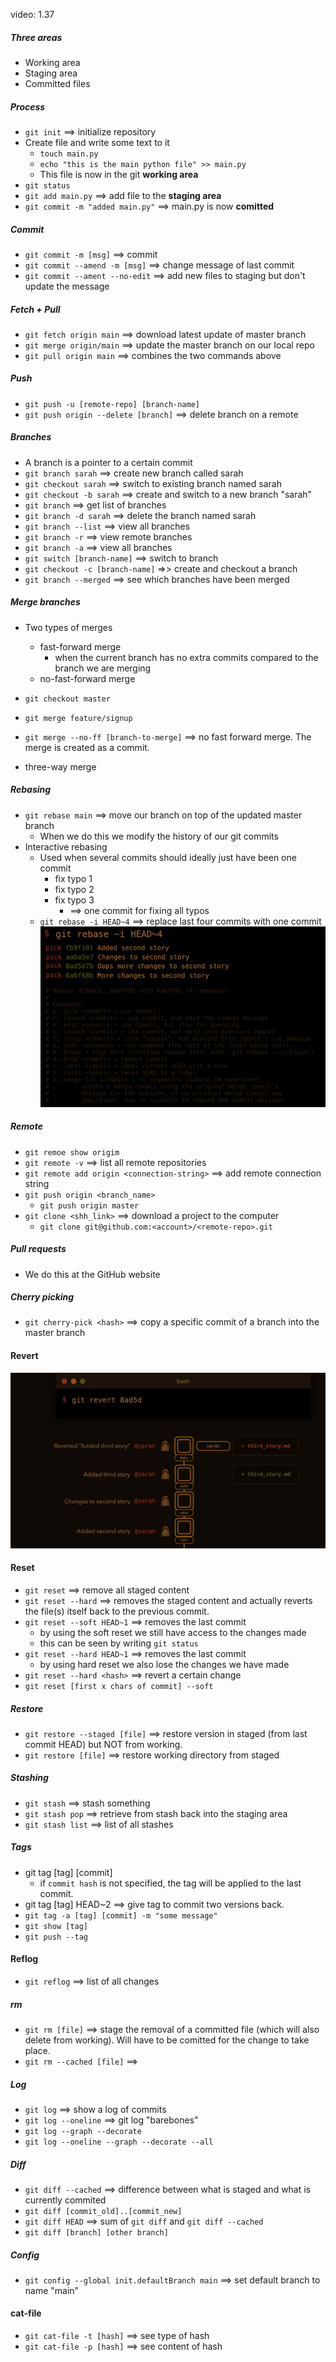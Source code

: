 video: 1.37

##### Three areas
- Working area
- Staging area
- Committed files

##### Process
- `git init` ==> initialize repository
- Create file and write some text to it
  - `touch main.py`
  - `echo "this is the main python file" >> main.py`
  - This file is now in the git **working area**
- `git status`
- `git add main.py` ==> add file to the **staging area**
- `git commit -m "added main.py"` ==> main.py is now **comitted**


##### Commit
- `git commit -m [msg]` ==> commit
- `git commit --amend -m [msg]` ==> change message of last commit
- `git commit --ament --no-edit` ==> add new files to staging but don't update the message


##### Fetch + Pull
- `git fetch origin main` ==> download latest update of master branch
- `git merge origin/main` ==> update the master branch on our local repo
- `git pull origin main` ==> combines the two commands above

##### Push
- `git push -u [remote-repo] [branch-name]`
- `git push origin --delete [branch]` ==> delete branch on a remote

##### Branches
- A branch is a pointer to a certain commit
- `git branch sarah` ==> create new branch called sarah
- `git checkout sarah` ==> switch to existing branch named sarah
- `git checkout -b sarah` ==> create and switch to a new branch "sarah"
- `git branch` ==> get list of branches
- `git branch -d sarah` ==> delete the branch named sarah
- `git branch --list` ==> view all branches
- `git branch -r` ==> view remote branches
- `git branch -a` ==> view all branches
- `git switch [branch-name]` ==> switch to branch
- `git checkout -c [branch-name]` =>> create and checkout a branch
- `git branch --merged` ==> see which branches have been merged

##### Merge branches
- Two types of merges
  - fast-forward merge
    - when the current branch has no extra commits compared to the branch we are merging
  - no-fast-forward merge

- `git checkout master`
- `git merge feature/signup`
- `git merge --no-ff [branch-to-merge]` ==> no fast forward merge. The merge is created as a commit.
- three-way merge

##### Rebasing
- `git rebase main` ==> move our branch on top of the updated master branch
  - When we do this we modify the history of our git commits
- Interactive rebasing
  - Used when several commits should ideally just have been one commit
    - fix typo 1
    - fix typo 2
    - fix typo 3
      - ==> one commit for fixing all typos
  - `git rebase -i HEAD~4` ==> replace last four commits with one commit
![img](../images/interactive_rebasing.PNG)

##### Remote
- `git remoe show origim`
- `git remote -v` ==> list all remote repositories
- `git remote add origin <connection-string>` ==> add remote connection string
- `git push origin <branch_name>`
  - `git push origin master`
- `git clone <shh_link>` ==> download a project to the computer
  - `git clone git@github.com:<account>/<remote-repo>.git`


##### Pull requests
- We do this at the GitHub website





##### Cherry picking
- `git cherry-pick <hash>` ==> copy a specific commit of a branch into the master branch

#### Revert
![img](../images/git_revert.PNG)

#### Reset
- `git reset` ==> remove all staged content
- `git reset --hard` ==> removes the staged content and actually reverts the file(s) itself back to the previous commit.
- `git reset --soft HEAD~1` ==> removes the last commit
  - by using the soft reset we still have access to the changes made
  - this can be seen by writing `git status`
- `git reset --hard HEAD~1` ==> removes the last commit
  - by using hard reset we also lose the changes we have made
- `git reset --hard <hash>` ==> revert a certain change
- `git reset [first x chars of commit] --soft`

##### Restore
- `git restore --staged [file]` ==> restore version in staged (from last commit HEAD) but NOT from working.
- `git restore [file]` ==> restore working directory from staged

##### Stashing
- `git stash` ==> stash something
- `git stash pop` ==> retrieve from stash back into the staging area
- `git stash list` ==> list of all stashes


##### Tags
- git tag [tag] [commit]
  - if `commit hash` is not specified, the tag will be applied to the last commit.
- git tag [tag] HEAD~2 ==> give tag to commit two versions back.
- `git tag -a [tag] [commit] -m "some message"`
- `git show [tag]`
- `git push --tag`
#### Reflog
- `git reflog` ==> list of all changes

##### rm
- `git rm [file]` ==> stage the removal of a committed file (which will also delete from working). Will have to be comitted for the change to take place.
- `git rm --cached [file]` ==>

##### Log
- `git log` ==> show a log of commits
- `git log --oneline` ==> git log "barebones"
- `git log --graph --decorate`
- `git log --oneline --graph --decorate --all`


##### Diff
- `git diff --cached` ==> difference between what is staged and what is currently commited
- `git diff [commit_old]..[commit_new]`
- `git diff HEAD` ==> sum of `git diff` and `git diff --cached`
- `git diff [branch] [other branch]`
##### Config
- `git config --global init.defaultBranch main` ==> set default branch to name "main"

#### cat-file
- `git cat-file -t [hash]` ==> see type of hash
- `git cat-file -p [hash]` ==> see content of hash